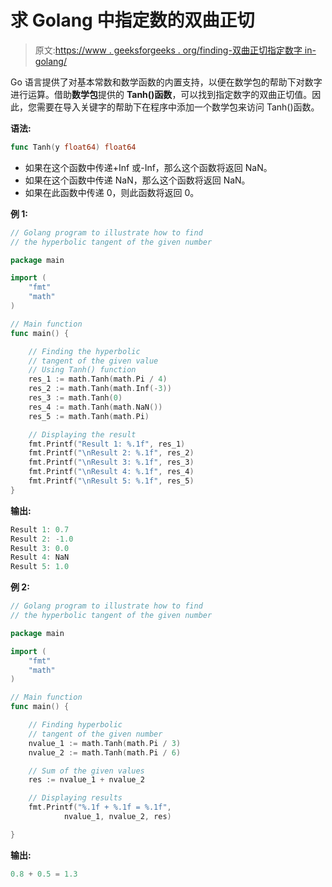 # 求 Golang 中指定数的双曲正切

> 原文:[https://www . geeksforgeeks . org/finding-双曲正切指定数字 in-golang/](https://www.geeksforgeeks.org/finding-hyperbolic-tangent-of-specified-number-in-golang/)

Go 语言提供了对基本常数和数学函数的内置支持，以便在数学包的帮助下对数字进行运算。借助**数学包**提供的 **Tanh()函数**，可以找到指定数字的双曲正切值。因此，您需要在导入关键字的帮助下在程序中添加一个数学包来访问 Tanh()函数。

**语法:**

```go
func Tanh(y float64) float64
```

*   如果在这个函数中传递+Inf 或-Inf，那么这个函数将返回 NaN。
*   如果在这个函数中传递 NaN，那么这个函数将返回 NaN。
*   如果在此函数中传递 0，则此函数将返回 0。

**例 1:**

```go
// Golang program to illustrate how to find
// the hyperbolic tangent of the given number

package main

import (
    "fmt"
    "math"
)

// Main function
func main() {

    // Finding the hyperbolic 
    // tangent of the given value
    // Using Tanh() function
    res_1 := math.Tanh(math.Pi / 4)
    res_2 := math.Tanh(math.Inf(-3))
    res_3 := math.Tanh(0)
    res_4 := math.Tanh(math.NaN())
    res_5 := math.Tanh(math.Pi)

    // Displaying the result
    fmt.Printf("Result 1: %.1f", res_1)
    fmt.Printf("\nResult 2: %.1f", res_2)
    fmt.Printf("\nResult 3: %.1f", res_3)
    fmt.Printf("\nResult 4: %.1f", res_4)
    fmt.Printf("\nResult 5: %.1f", res_5)
}
```

**输出:**

```go
Result 1: 0.7
Result 2: -1.0
Result 3: 0.0
Result 4: NaN
Result 5: 1.0

```

**例 2:**

```go
// Golang program to illustrate how to find
// the hyperbolic tangent of the given number

package main

import (
    "fmt"
    "math"
)

// Main function
func main() {

    // Finding hyperbolic 
    // tangent of the given number
    nvalue_1 := math.Tanh(math.Pi / 3)
    nvalue_2 := math.Tanh(math.Pi / 6)

    // Sum of the given values
    res := nvalue_1 + nvalue_2

    // Displaying results
    fmt.Printf("%.1f + %.1f = %.1f", 
            nvalue_1, nvalue_2, res)

}
```

**输出:**

```go
0.8 + 0.5 = 1.3
```